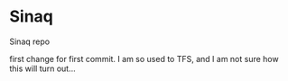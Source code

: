 Sinaq
=====

Sinaq repo

first change for first commit. I am so used to TFS, and I am not sure how this will turn out...
